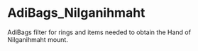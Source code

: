 # AdiBags_Nilganihmaht
AdiBags filter for rings and items needed to obtain the Hand of Nilganihmaht mount.
